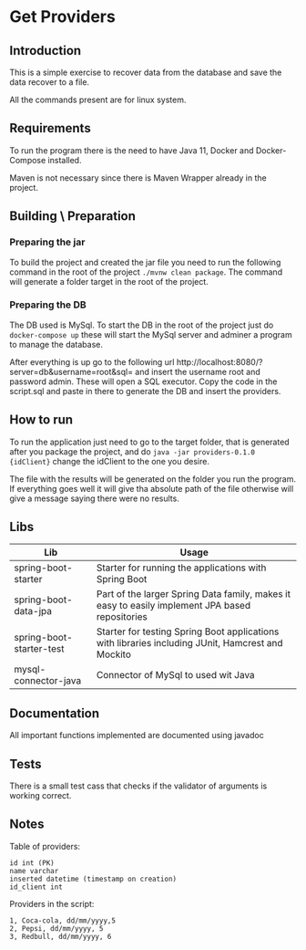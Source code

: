 # Get Providers

## Introduction

This is a simple exercise to recover data from the database and save the data recover to a file.

All the commands present are for linux system.

## Requirements

To run the program there is the need to have Java 11, Docker and Docker-Compose installed.

Maven is not necessary since there is Maven Wrapper already in the project.

## Building \ Preparation

### Preparing the jar
To build the project and created the jar file you need to run the following command in the root of the project ```./mvnw clean package```. The command will generate a folder target in the root of the project.

### Preparing the DB

The DB used is MySql.
To start the DB in the root of the project just do ```docker-compose up``` these will start the MySql server and adminer a program to manage the database. 

After everything is up go to the following url http://localhost:8080/?server=db&username=root&sql= and insert the username root and password admin.
These will open a SQL executor. Copy the code in the script.sql and paste in there to generate the DB and insert the providers.

## How to run

To run the application just need to go to the target folder, that is generated after you package the project, and do ```java -jar providers-0.1.0 {idClient}``` change the idClient to the one you desire.

The file with the results will be generated on the folder you run the program. If everything goes well it will give tha absolute path of the file otherwise will give a message saying there were no results.

## Libs

| Lib | Usage |
| --- | --- |
| spring-boot-starter| Starter for running the applications with Spring Boot |
| spring-boot-data-jpa| Part of the larger Spring Data family, makes it easy to easily implement JPA based repositories |
| spring-boot-starter-test | Starter for testing Spring Boot applications with libraries including JUnit, Hamcrest and Mockito
| mysql-connector-java |  Connector of MySql to used wit Java|

## Documentation

All important functions implemented are documented using javadoc

## Tests

There is a small test cass that checks if the validator of arguments is working correct.

## Notes

Table of providers:
```
id int (PK)
name varchar
inserted datetime (timestamp on creation)
id_client int
```

Providers in the script:
```
1, Coca-cola, dd/mm/yyyy,5
2, Pepsi, dd/mm/yyyy, 5
3, Redbull, dd/mm/yyyy, 6
```